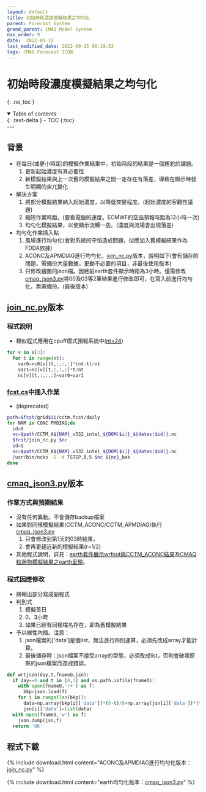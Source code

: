 ```yaml
---
layout: default
title: 初始時段濃度模擬結果之均勻化
parent: Forecast System
grand_parent: CMAQ Model System
nav_order: 9
date:  2022-09-15
last_modified_date: 2022-09-15 08:19:53
tags: CMAQ Forecast ICON
---
```


# 初始時段濃度模擬結果之均勻化
{: .no_toc }

<details open markdown="block">
  <summary>
    Table of contents
  </summary>
  {: .text-delta }
- TOC
{:toc}
</details>
--- 

## 背景
- 在每日(或更小時距)的模擬作業結果中，初始時段的結果是一個尷尬的課題。
  1. 更新起始濃度有其必要性
  1. 新模擬結果與上一次舊的模擬結果之間一定存在有落差，導致在顯示時發生明顯的突兀變化
- 解決方案
  1. 將部分模擬結果納入起始濃度，以降低突變程度。(起始濃度的客觀性議題)
  1. 縮短作業時距。(要看電腦的速度。ECMWF的空品預報時距為12小時一次)
  1. 均勻化模擬結果，以使顯示流暢一些。(濃度與流場會出現落差)
- 均勻化作業插入點
  1. 風場進行均勻化(會對系統的守恒造成問題，似應加入舊模擬結果作為FDDA依據)
  1. ACONC及APMDIAG進行均勻化，[join_nc.py](https://github.com/sinotec2/Focus-on-Air-Quality/blob/main/GridModels/ForecastSystem/join_nc.py)版本，說明如下(會有儲存的問題，需備份大量數據，更動不必要的項目，非最後使用版本)
  1. 只修改繪圖的json檔。因目前earth套件顯示時距為3小時。僅需修改[cmaq_json3.py][cmaq_json3]將00及03等2筆結果進行修改即可，在寫入前進行均勻化，無需備份。(最後版本)
  
## [join_nc.py](https://github.com/sinotec2/Focus-on-Air-Quality/blob/main/GridModels/ForecastSystem/join_nc.py)版本

### 程式說明
- 類似程式應用在cpuff模式預報系統中([nt=24](https://sinotec2.github.io/Focus-on-Air-Quality/utilities/Graphics/VERDI/VERDI_batch/#join_ncpy))

```python
for v in V[3]:
  for t in range(nt):
    var0=nc0[v][t,:,:,:]*(nt-t)/nt
    var1=nc[v][t,:,:,:]*t/nt
    nc[v][t,:,:,:]=var0+var1
```

### [fcst.cs](https://sinotec2.github.io/FAQ/2022/08/30/fcst.cs.html)中插入作業
- (deprecated)

```bash
path=$fcst/grid$ii/cctm.fcst/daily
for NAM in CONC PMDIAG;do
  id=0
  nc=$path/CCTM_A${NAM}_v532_intel_${DOM[$i]}_${dates[$id]}.nc
  $fcst/join_nc.py $nc
  id=1
  nc=$path/CCTM_A${NAM}_v532_intel_${DOM[$i]}_${dates[$id]}.nc
  /usr/bin/ncks -O -d TSTEP,0,5 $nc ${nc}_bak
done
```

## [cmaq_json3.py][cmaq_json3]版本

### 作業方式與預期結果
- 沒有任何異動。不會儲存backup檔案
- 如果對同樣模擬結果(CCTM_ACONC/CCTM_APMDIAG)執行[cmaq_json3.py][cmaq_json3]
  1. 只會修改到第1天的03時結果，
  1. 會再更趨近新的模擬結果(r=1/2)
- 其他程式說明，詳見：[earth套件展示wrfout與CCTM_ACONC結果][cmaq_json]及[CMAQ粒狀物模擬結果之earth呈現][cmaq_json3]。

### 程式因應修改

- 將輸出部分寫成副程式
- 判別式
  1. 模擬首日
  1. 0、3小時
  1. 如果已經有同樣檔名存在，即為舊模擬結果
- 予以線性內插。注意：
  1. json檔案的['data']是個list，無法進行四則運算，必須先改成array才能計算。
  1. 最後儲存時：json檔案不接受array的型態，必須改成list，否則會破壞原來的json檔案而造成錯誤。
    
```python
def wrtjson(day,t,fnameO,jsn):
  if day==0 and t in [0,3] and os.path.isfile(fnameO):
    with open(fnameO,'r+') as f:
      bkp=json.load(f)
    for i in range(len(bkp)):
      data=np.array(bkp[i]['data'])*(6-t)/6+np.array(jsn[i]['data'])*(t)/6
      jsn[i]['data']=list(data)
  with open(fnameO,'w') as f:
    json.dump(jsn,f)
  return 'OK'
```

## 程式下載

{% include download.html content="ACONC及APMDIAG進行均勻化版本：[join_nc.py](https://github.com/sinotec2/Focus-on-Air-Quality/blob/main/GridModels/ForecastSystem/join_nc.py)" %}

{% include download.html content="earth均勻化版本：[cmaq_json3.py](https://github.com/sinotec2/Focus-on-Air-Quality/blob/main/utilities/Graphics/earth/cmaq_json3.py)" %}

[cmaq_json]: <https://sinotec2.github.io/FAQ/2022/08/31/cmaq_json.html> "earth套件展示wrfout與CCTM_ACONC結果"
[cmaq_json3]: <https://sinotec2.github.io/FAQ/2022/09/14/PM_earth.html> "CMAQ粒狀物模擬結果之earth呈現"
